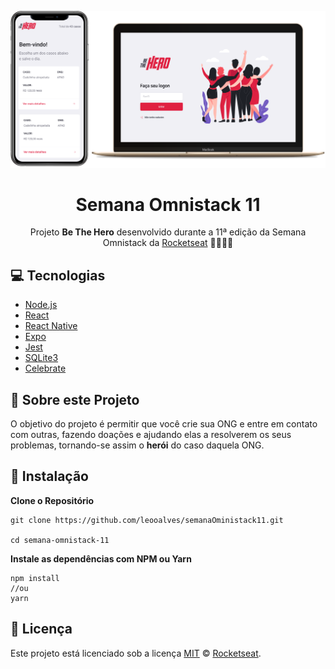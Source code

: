 <p align="center">
<img src="./static/be-the-hero.png" 
alt="Be The Hero"
>
<h1 align="center" >Semana Omnistack 11</h1>
<p align="center">Projeto <strong>Be The Hero</strong> desenvolvido durante a 11ª edição da Semana Omnistack da <a href="https://rocketseat.com.br">Rocketseat</a> 🚀👩🏽‍🚀</p>

## 💻 Tecnologias

- [Node.js](https://nodejs.org/en/)
- [React](https://reactjs.org)
- [React Native](https://facebook.github.io/react-native/)
- [Expo](https://expo.io/)
- [Jest](https://jestjs.io/)
- [SQLite3](https://www.sqlite.org/index.html)
- [Celebrate](https://www.npmjs.com/package/celebrate)

## 🤔 Sobre este Projeto

O objetivo do projeto é permitir que você crie sua ONG e entre em contato com outras, fazendo doações e ajudando elas a resolverem os seus problemas, tornando-se assim o **herói** do caso daquela ONG.

## 🚀 Instalação

**Clone o Repositório**

```
git clone https://github.com/leooalves/semanaOministack11.git

cd semana-omnistack-11
```

**Instale as dependências com NPM ou Yarn**

```
npm install
//ou
yarn
```

## :memo: Licença
Este projeto está licenciado sob a licença [MIT](./LICENSE) &copy; [Rocketseat](https://rocketseat.com.br/).
